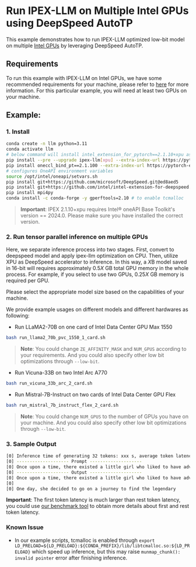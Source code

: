 # Run IPEX-LLM on Multiple Intel GPUs using DeepSpeed AutoTP

This example demonstrates how to run IPEX-LLM optimized low-bit model on multiple [Intel GPUs](../README.md) by leveraging DeepSpeed AutoTP.

## Requirements

To run this example with IPEX-LLM on Intel GPUs, we have some recommended requirements for your machine, please refer to [here](../README.md#recommended-requirements) for more information. For this particular example, you will need at least two GPUs on your machine.

## Example:

### 1. Install

```bash
conda create -n llm python=3.11
conda activate llm
# below command will install intel_extension_for_pytorch==2.1.10+xpu as default
pip install --pre --upgrade ipex-llm[xpu] --extra-index-url https://pytorch-extension.intel.com/release-whl/stable/xpu/us/
pip install oneccl_bind_pt==2.1.100 --extra-index-url https://pytorch-extension.intel.com/release-whl/stable/xpu/us/
# configures OneAPI environment variables
source /opt/intel/oneapi/setvars.sh
pip install git+https://github.com/microsoft/DeepSpeed.git@ed8aed5
pip install git+https://github.com/intel/intel-extension-for-deepspeed.git@0eb734b
pip install mpi4py
conda install -c conda-forge -y gperftools=2.10 # to enable tcmalloc
```
> **Important**: IPEX 2.1.10+xpu requires Intel® oneAPI Base Toolkit's version == 2024.0. Please make sure you have installed the correct version.

### 2. Run tensor parallel inference on multiple GPUs

Here, we separate inference process into two stages. First, convert to deepspeed model and apply ipex-llm optimization on CPU. Then, utilize XPU as DeepSpeed accelerator to inference. In this way, a *X*B model saved in 16-bit will requires approximately 0.5*X* GB total GPU memory in the whole process. For example, if you select to use two GPUs, 0.25*X* GB memory is required per GPU.

Please select the appropriate model size based on the capabilities of your machine.

We provide example usages on different models and different hardwares as following:

- Run LLaMA2-70B on one card of Intel Data Center GPU Max 1550

```bash
bash run_llama2_70b_pvc_1550_1_card.sh
```

> **Note**: You could change `ZE_AFFINITY_MASK` and `NUM_GPUS` according to your requirements. And you could also specify other low bit optimizations through `--low-bit`.

- Run Vicuna-33B on two Intel Arc A770

```bash
bash run_vicuna_33b_arc_2_card.sh
```

- Run Mistral-7B-Instruct on two cards of Intel Data Center GPU Flex

```bash
bash run_mistral_7b_instruct_flex_2_card.sh
```

> **Note**: You could change `NUM_GPUS` to the number of GPUs you have on your machine. And you could also specify other low bit optimizations through `--low-bit`.

### 3. Sample Output

```bash
[0] Inference time of generating 32 tokens: xxx s, average token latency is xxx ms/token.
[0] -------------------- Prompt --------------------
[0] Once upon a time, there existed a little girl who liked to have adventures. She wanted to go to places and meet new people, and have fun
[0] -------------------- Output --------------------
[0] Once upon a time, there existed a little girl who liked to have adventures. She wanted to go to places and meet new people, and have fun. She was a curious girl, and she loved to learn new things.
[0] 
[0] One day, she decided to go on a journey to find the legendary
```

**Important**: The first token latency is much larger than rest token latency, you could use [our benchmark tool](https://github.com/intel-analytics/ipex-llm/blob/main/python/llm/dev/benchmark/README.md) to obtain more details about first and rest token latency.

### Known Issue

- In our example scripts, tcmalloc is enabled through `export LD_PRELOAD=${LD_PRELOAD}:${CONDA_PREFIX}/lib/libtcmalloc.so:${LD_PRELOAD}` which speed up inference, but this may raise `munmap_chunk(): invalid pointer` error after finishing inference.
